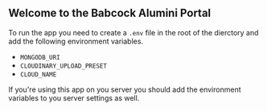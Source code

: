 ## Welcome to the Babcock Alumini Portal

To run the app you need to create a `.env` file in the root of the dierctory and add the following environment variables.

- `MONGODB_URI`
- `CLOUDINARY_UPLOAD_PRESET`
- `CLOUD_NAME`

If you're using this app on you server you should add the environment variables to you server settings as well.
